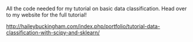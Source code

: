 All the code needed for my tutorial on basic data classification. Head over to my website for the full tutorial!

http://haileybuckingham.com/index.php/portfolio/tutorial-data-classification-with-scipy-and-sklearn/
